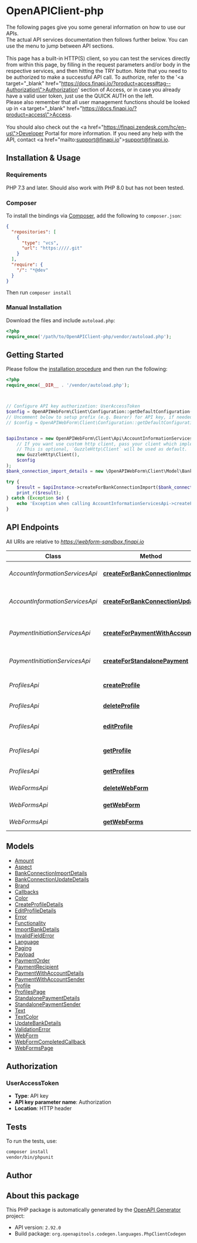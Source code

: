 # OpenAPIClient-php

The following pages give you some general information on how to use our APIs.<br>The actual API services documentation then follows further below. You can use the menu to jump between API sections.<br><br>This page has a built-in HTTP(S) client, so you can test the services directly from within this page, by filling in the request parameters and/or body in the respective services, and then hitting the TRY button. Note that you need to be authorized to make a successful API call. To authorize, refer to the '<a target=\"_blank\" href=\"https://docs.finapi.io/?product=access#tag--Authorization\">Authorization</a>' section of Access, or in case you already have a valid user token, just use the QUICK AUTH on the left.<br>Please also remember that all user management functions should be looked up in <a target=\"_blank\" href=\"https://docs.finapi.io/?product=access\">Access</a>.<br><br>You should also check out the <a href=\"https://finapi.zendesk.com/hc/en-us\">Developer Portal</a> for more information. If you need any help with the API, contact <a href=\"mailto:support@finapi.io\">support@finapi.io</a>.


## Installation & Usage

### Requirements

PHP 7.3 and later.
Should also work with PHP 8.0 but has not been tested.

### Composer

To install the bindings via [Composer](https://getcomposer.org/), add the following to `composer.json`:

```json
{
  "repositories": [
    {
      "type": "vcs",
      "url": "https:////.git"
    }
  ],
  "require": {
    "/": "*@dev"
  }
}
```

Then run `composer install`

### Manual Installation

Download the files and include `autoload.php`:

```php
<?php
require_once('/path/to/OpenAPIClient-php/vendor/autoload.php');
```

## Getting Started

Please follow the [installation procedure](#installation--usage) and then run the following:

```php
<?php
require_once(__DIR__ . '/vendor/autoload.php');



// Configure API key authorization: UserAccessToken
$config = OpenAPIWebForm\Client\Configuration::getDefaultConfiguration()->setApiKey('Authorization', 'YOUR_API_KEY');
// Uncomment below to setup prefix (e.g. Bearer) for API key, if needed
// $config = OpenAPIWebForm\Client\Configuration::getDefaultConfiguration()->setApiKeyPrefix('Authorization', 'Bearer');


$apiInstance = new OpenAPIWebForm\Client\Api\AccountInformationServicesApi(
    // If you want use custom http client, pass your client which implements `GuzzleHttp\ClientInterface`.
    // This is optional, `GuzzleHttp\Client` will be used as default.
    new GuzzleHttp\Client(),
    $config
);
$bank_connection_import_details = new \OpenAPIWebForm\Client\Model\BankConnectionImportDetails(); // \OpenAPIWebForm\Client\Model\BankConnectionImportDetails

try {
    $result = $apiInstance->createForBankConnectionImport($bank_connection_import_details);
    print_r($result);
} catch (Exception $e) {
    echo 'Exception when calling AccountInformationServicesApi->createForBankConnectionImport: ', $e->getMessage(), PHP_EOL;
}

```

## API Endpoints

All URIs are relative to *https://webform-sandbox.finapi.io*

Class | Method | HTTP request | Description
------------ | ------------- | ------------- | -------------
*AccountInformationServicesApi* | [**createForBankConnectionImport**](docs/Api/AccountInformationServicesApi.md#createforbankconnectionimport) | **POST** /api/webForms/bankConnectionImport | Import a bank connection
*AccountInformationServicesApi* | [**createForBankConnectionUpdate**](docs/Api/AccountInformationServicesApi.md#createforbankconnectionupdate) | **POST** /api/webForms/bankConnectionUpdate | Update a bank connection (BETA)
*PaymentInitiationServicesApi* | [**createForPaymentWithAccountId**](docs/Api/PaymentInitiationServicesApi.md#createforpaymentwithaccountid) | **POST** /api/webForms/paymentWithAccountId | Create a payment with account ID
*PaymentInitiationServicesApi* | [**createForStandalonePayment**](docs/Api/PaymentInitiationServicesApi.md#createforstandalonepayment) | **POST** /api/webForms/standalonePayment | Create a standalone payment
*ProfilesApi* | [**createProfile**](docs/Api/ProfilesApi.md#createprofile) | **POST** /api/profiles | Create a profile (BETA)
*ProfilesApi* | [**deleteProfile**](docs/Api/ProfilesApi.md#deleteprofile) | **DELETE** /api/profiles/{id} | Delete a profile
*ProfilesApi* | [**editProfile**](docs/Api/ProfilesApi.md#editprofile) | **PATCH** /api/profiles/{id} | Edit a profile (BETA)
*ProfilesApi* | [**getProfile**](docs/Api/ProfilesApi.md#getprofile) | **GET** /api/profiles/{id} | Get a profile (BETA)
*ProfilesApi* | [**getProfiles**](docs/Api/ProfilesApi.md#getprofiles) | **GET** /api/profiles | Get profiles (BETA)
*WebFormsApi* | [**deleteWebForm**](docs/Api/WebFormsApi.md#deletewebform) | **DELETE** /api/webForms/{id} | Delete a web form
*WebFormsApi* | [**getWebForm**](docs/Api/WebFormsApi.md#getwebform) | **GET** /api/webForms | Get web forms
*WebFormsApi* | [**getWebForms**](docs/Api/WebFormsApi.md#getwebforms) | **GET** /api/webForms/{id} | Get a web form

## Models

- [Amount](docs/Model/Amount.md)
- [Aspect](docs/Model/Aspect.md)
- [BankConnectionImportDetails](docs/Model/BankConnectionImportDetails.md)
- [BankConnectionUpdateDetails](docs/Model/BankConnectionUpdateDetails.md)
- [Brand](docs/Model/Brand.md)
- [Callbacks](docs/Model/Callbacks.md)
- [Color](docs/Model/Color.md)
- [CreateProfileDetails](docs/Model/CreateProfileDetails.md)
- [EditProfileDetails](docs/Model/EditProfileDetails.md)
- [Error](docs/Model/Error.md)
- [Functionality](docs/Model/Functionality.md)
- [ImportBankDetails](docs/Model/ImportBankDetails.md)
- [InvalidFieldError](docs/Model/InvalidFieldError.md)
- [Language](docs/Model/Language.md)
- [Paging](docs/Model/Paging.md)
- [Payload](docs/Model/Payload.md)
- [PaymentOrder](docs/Model/PaymentOrder.md)
- [PaymentRecipient](docs/Model/PaymentRecipient.md)
- [PaymentWithAccountDetails](docs/Model/PaymentWithAccountDetails.md)
- [PaymentWithAccountSender](docs/Model/PaymentWithAccountSender.md)
- [Profile](docs/Model/Profile.md)
- [ProfilesPage](docs/Model/ProfilesPage.md)
- [StandalonePaymentDetails](docs/Model/StandalonePaymentDetails.md)
- [StandalonePaymentSender](docs/Model/StandalonePaymentSender.md)
- [Text](docs/Model/Text.md)
- [TextColor](docs/Model/TextColor.md)
- [UpdateBankDetails](docs/Model/UpdateBankDetails.md)
- [ValidationError](docs/Model/ValidationError.md)
- [WebForm](docs/Model/WebForm.md)
- [WebFormCompletedCallback](docs/Model/WebFormCompletedCallback.md)
- [WebFormsPage](docs/Model/WebFormsPage.md)

## Authorization

### UserAccessToken

- **Type**: API key
- **API key parameter name**: Authorization
- **Location**: HTTP header


## Tests

To run the tests, use:

```bash
composer install
vendor/bin/phpunit
```

## Author



## About this package

This PHP package is automatically generated by the [OpenAPI Generator](https://openapi-generator.tech) project:

- API version: `2.92.0`
- Build package: `org.openapitools.codegen.languages.PhpClientCodegen`
